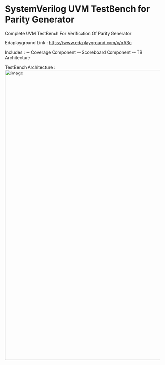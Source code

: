 # SystemVerilog UVM TestBench for Parity Generator
Complete UVM TestBench For Verification Of Parity Generator


Edaplayground Link : https://www.edaplayground.com/x/qA3c


Includes : 
-- Coverage Component
-- Scoreboard Component
-- TB Architecture


TestBench Architecture : 
<img width="731" height="941" alt="image" src="https://github.com/user-attachments/assets/fce7b587-1d29-4e16-a2e0-f58b96930c3d" />
